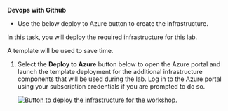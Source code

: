 **Devops with Github**


* Use the below deploy to Azure button to create the infrastructure.



In this task, you will deploy the required infrastructure for this lab.

A template will be used to save time.

1.  Select the **Deploy to Azure** button below to open the Azure portal and launch the template deployment for the additional infrastructure components that will be used during the lab. Log in to the Azure portal using your subscription credentials if you are prompted to do so.

    [![Button to deploy the infrastructure for the workshop.](https://aka.ms/deploytoazurebutton "deploy the infrastructure for the workshop")](https://portal.azure.com/#create/Microsoft.Template/uri/https%3A%2F%2Fraw.githubusercontent.com%2Fmicrosoft%2FMCW-Building-a-resilient-IaaS-architecture%2Fmaster%2FHands-on%20lab%2FResources%2Ftemplates%2Fcontoso-iaas-ha.json](https://raw.githubusercontent.com/CloudLabsAI-Azure/Devops-with-Github/main/template/template.Json))
